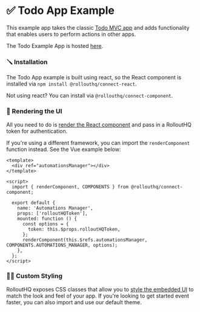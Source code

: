 # ✅ Todo App Example

This example app takes the classic [Todo MVC app](https://todomvc.com/examples/typescript-react/#/) and adds functionality that enables users to perform actions in other apps.

The Todo Example App is hosted [here](https://rollout-todo-demo-client.herokuapp.com/).


### 🪛 Installation

The Todo App example is built using react, so the React component is installed via `npm install @rollouthq/connect-react`.

Not using react? You can install via `@rollouthq/connect-component`.


### 📄 Rendering the UI

All you need to do is [render the React component](https://github.com/PlaybookWorkflows/rollout-hq-docs/blob/55aeefbaae66e2f156d6d1d7509649dfebfed0f9/examples/todo-example-app/app.js#L95) and pass in a RolloutHQ token for authentication.

If you're using a different framework, you can import the `renderComponent` function instead. See the Vue example below:

```
<template>
  <div ref="automationsManager"></div>
</template>

<script>
  import { renderComponent, COMPONENTS } from @rollouthq/connect-component;

  export default {
    name: 'Automations Manager',
    props: ['rolloutHQToken'],
    mounted: function () {
      const options = {
        token: this.$props.rolloutHQToken,
      };
      renderComponent(this.$refs.automationsManager, COMPONENTS.AUTOMATIONS_MANAGER, options);
    },
  };
</script>
```

### 🧑‍🎨 Custom Styling
RolloutHQ exposes CSS classes that allow you to [style the embedded UI](https://github.com/PlaybookWorkflows/rollout-hq-docs/blob/main/examples/todo-example-app/rollouthqstyles.css) to match the look and feel of your app. If you're looking to get started event faster, you can also import and use our default theme.
